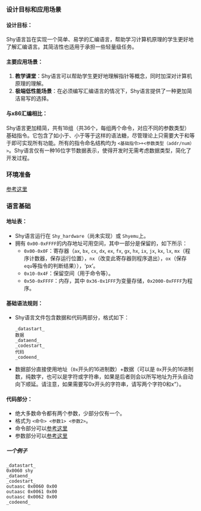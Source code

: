 ### 设计目标和应用场景

#### 设计目标：

Shy语言旨在实现一个简单、易学的汇编语言，帮助学习计算机原理的学生更好地了解汇编语言。其简洁性也适用于承担一些轻量级任务。

#### 主要应用场景：

1. **教学课堂**：Shy语言可以帮助学生更好地理解指针等概念，同时加深对计算机原理的理解。
2. **极端低性能场景**：在必须编写汇编语言的情况下，Shy语言提供了一种更加简洁易写的选择。

#### 与x86汇编相比：

Shy语言更加精简，共有18组（共36个，每组两个命令，对应不同的参数类型）基础指令。它包含了如小于、小于等于这样的语法糖，尽管理论上只需要大于和等于即可实现所有功能。所有的指令命名结构均为 `<基础指令>+<参数类型（addr/num）>`。Shy语言仅有一种16位字节数据表示，使得开发时无需考虑数据类型，简化了开发过程。

### 环境准备

[参考这里](https://github.com/Shyliuli/shy_language/blob/main/README.md)

### 语言基础

#### 地址表：

- Shy语言运行在 `Shy_hardware`（尚未实现）或 `Shyemu`上。
- 拥有 `0x00-0xFFFF`的内存地址可用空间，其中一部分是保留的，如下所示：
  - `0x00-0x0F`：寄存器（`ax`, `bx`, `cx`, `dx`, `ex`, `fx`, `gx`, `hx`, `ix`, `jx`, `kx`, `lx`, `mx`（程序计数器，保存运行位置），`nx`（改变此寄存器则程序退出），`ox`（保存 `equ`等指令的判断结果）），‘px’。
  - `0x10-0x4F`：保留空间（用于命令等）。
  - `0x50-0xFFFF`：内存，其中 `0x36-0x1FFF`为变量存储，`0x2000-0xFFFF`为程序。

#### 基础语法规则：

- Shy语言文件包含数据和代码两部分，格式如下：
  ```
  _datastart_
  数据
  _dataend_
  _codestart_
  代码
  _codeend_
  ```
- 数据部分直接使用地址（`0x`开头的16进制数）+数据（可以是 `0x`开头的16进制数，纯数字，也可以是字符或字符串，如果是后者则会以所写地址为开头自动向下顺延。请注意，如果需要写0x开头的字符串，请写两个字符0和x”）。

#### 代码部分：

- 绝大多数命令都有两个参数，少部分仅有一个。
- 格式为 `<命令> <参数1> <参数2>`。
- 命令部分可以[参考这里](https://github.com/Shyliuli/shy_language/blob/main/CommandGuide.md)
- 参数部分可以[参考这里](https://github.com/Shyliuli/shy_language/blob/main/ParameterGuide.md)

##### 一个例子

```
_datastart_
0x0060 shy
_dataend_
_codestart_
outaasc 0x0060 0x00
outaasc 0x0061 0x00
outaasc 0x0062 0x00
_codeend_

```

